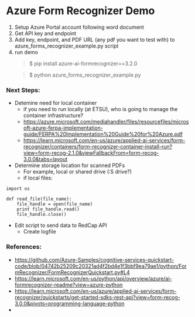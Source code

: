 # Azure Form Recognizer Demo

<ol>
<li> Setup Azure Portal account following word document</li>
<li> Get API key and endpoint</li>
<li> Add key, endpoint, and PDF URL (any pdf you want to test with) to azure_forms_recognizer_example.py script</li>
<li>run demo</li>

>$ pip install azure-ai-formrecognizer==3.2.0

>$ python azure_forms_recognizer_example.py
</ol>



### Next Steps:
- Detemine need for local container
    - if you need to run locally (at ETSU), who is going to manage the container infrastructure?
    - https://azure.microsoft.com/mediahandler/files/resourcefiles/microsoft-azure-ferpa-implementation-guide/FERPA%20Implementation%20Guide%20for%20Azure.pdf
    - https://learn.microsoft.com/en-us/azure/applied-ai-services/form-recognizer/containers/form-recognizer-container-install-run?view=form-recog-2.1.0&viewFallbackFrom=form-recog-3.0.0&tabs=layout
- Determine storage location for scanned PDFs
   - For example, local or shared drive (:S drive?)
   - if local files:
```
import os

def read_file(file_name):
    file_handle = open(file_name)
    print file_handle.read()
    file_handle.close()
```
- Edit script to send data to RedCap API
    - Create logfile

### References:
- https://github.com/Azure-Samples/cognitive-services-quickstart-code/blob/04742b25209c20321ad4f2bd4e1f3bbf9ea79ae1/python/FormRecognizer/FormRecognizerQuickstart.py#L4
- https://learn.microsoft.com/en-us/python/api/overview/azure/ai-formrecognizer-readme?view=azure-python
- https://learn.microsoft.com/en-us/azure/applied-ai-services/form-recognizer/quickstarts/get-started-sdks-rest-api?view=form-recog-3.0.0&pivots=programming-language-python
- 
